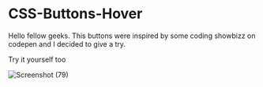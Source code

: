 # CSS-Buttons-Hover

Hello fellow geeks. This buttons were inspired by some coding showbizz on codepen and I decided to give a try.

Try it yourself too


![Screenshot (79)](https://user-images.githubusercontent.com/65010561/187064340-686a0cf1-9a50-431a-a634-b3431dcb31a3.png)
